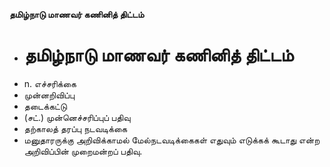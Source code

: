**தமிழ்நாடு மாணவர் கணினித் திட்டம்**
- # தமிழ்நாடு மாணவர் கணினித் திட்டம்
- n. எச்சரிக்கை
- முன்னறிவிப்பு
- தடைக்கட்டு
- (சட்.) முன்னெச்சரிப்புப் பதிவு
- தற்காலத் தரப்பு நடவடிக்கை
- மனுதாரருக்கு அறிவிக்காமல் மேல்நடவடிக்கைகள் எதுவும் எடுக்கக் கூடாது என்ற அறிவிப்பின் முறைமன்றப் பதிவு.

